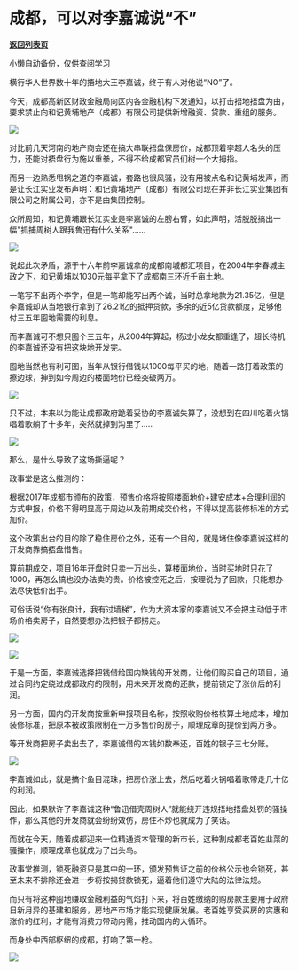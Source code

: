 # 成都，可以对李嘉诚说“不”

[**返回列表页**](/gzh/政事堂2019)

小懒自动备份，仅供查阅学习

横行华人世界数十年的捂地大王李嘉诚，终于有人对他说“NO”了。  

  

今天，成都高新区财政金融局向区内各金融机构下发通知，以打击捂地捂盘为由，要求禁止向和记黄埔地产（成都）有限公司提供新增融资、贷款、重组的服务。

  

![](https://mmbiz.qpic.cn/mmbiz_jpg/rxhS23yu8cOloHUeTy2ibqEvbUwUkRfrdzEk2JhNia5IPrDibg9bWG4glGGrViahlMQPOtFrJS6ZTL6E8ZIpzhBFvg/640?wx_fmt=jpeg)

  

对比前几天河南的地产商会还在搞大串联捂盘保房价，成都顶着李超人名头的压力，还能对捂盘行为施以重拳，不得不给成都官员们树一个大拇指。  

  

而另一边熟悉甩锅之道的李嘉诚，套路也很风骚，没有用被点名和记黄埔发声，而是让长江实业发布声明：和记黄埔地产（成都）有限公司现在并非长江实业集团有限公司之附属公司，亦不是由集团控制。

  

众所周知，和记黄埔跟长江实业是李嘉诚的左膀右臂，如此声明，活脱脱搞出一幅"抓捕周树人跟我鲁迅有什么关系"......

  

![](https://mmbiz.qpic.cn/mmbiz_jpg/rxhS23yu8cOloHUeTy2ibqEvbUwUkRfrdfdL1LSmWhOibRKZS24ngFEoKO4lK8crkKMGsypn4qDajuJYia95QHKvA/640?wx_fmt=jpeg)

  

说起此次矛盾，源于十六年前李嘉诚拿的成都南城都汇项目，在2004年李春城主政之下，和记黄埔以1030元每平拿下了成都南三环近千亩土地。

  

一笔写不出两个李字，但是一笔却能写出两个诚，当时总拿地款为21.35亿，但是李嘉诚却从当地银行拿到了26.21亿的抵押贷款，多余的近5亿贷款额度，足够他付三五年囤地需要的利息。

  

而李嘉诚可不想只囤个三五年，从2004年算起，杨过小龙女都重逢了，超长待机的李嘉诚还没有把这块地开发完。

  

囤地当然也有利可图，当年从银行借钱以1000每平买的地，随着一路打着政策的擦边球，抻到如今周边的楼面地价已经突破两万。

  

![](https://mmbiz.qpic.cn/mmbiz_png/rxhS23yu8cOloHUeTy2ibqEvbUwUkRfrdTslahz8wp7EJzUnnOibJWYaSJicHHsx7upj0ic7xvh1RlZ6jK9RpwzIicQ/640?wx_fmt=png)

  

只不过，本来以为能让成都政府跪着妥协的李嘉诚失算了，没想到在四川吃着火锅唱着歌躺了十多年，突然就掉到沟里了.....

  

![](https://mmbiz.qpic.cn/mmbiz_png/rxhS23yu8cOloHUeTy2ibqEvbUwUkRfrd82fPx6ja3WPqPwAgmBAFW6oNoKibhnatcMwicNqnHuASpngX1u3UZ1cw/640?wx_fmt=png)

  

那么，是什么导致了这场撕逼呢？

  

政事堂是这么推测的：

  

根据2017年成都市颁布的政策，预售价格将按照楼面地价+建安成本+合理利润的方式申报，价格不得明显高于周边以及前期成交价格，不得以提高装修标准的方式加价。

  

这个政策出台的目的除了稳住房价之外，还有一个目的，就是堵住像李嘉诚这样的开发商靠搞捂盘惜售。

  

算前期成交，项目16年开盘时只卖一万出头，算楼面地价，当时买地时只花了1000，再怎么搞也没办法卖的贵。价格被控死之后，按理说为了回款，只能想办法尽快低价出手。

  

可俗话说“你有张良计，我有过墙梯”，作为大资本家的李嘉诚又不会把主动低于市场价格卖房子，自然要想办法把银子都捞走。

  

![](https://mmbiz.qpic.cn/mmbiz_png/rxhS23yu8cOloHUeTy2ibqEvbUwUkRfrdol0GibZLf23nJFR5mZukm4o5qVv1aK5icYbfVd795icU41wtk8gqZGneg/640?wx_fmt=png)

![](https://mmbiz.qpic.cn/mmbiz_png/rxhS23yu8cOloHUeTy2ibqEvbUwUkRfrdACROfQKlLicxBxGfuiapRcHicflbXJwIXibabibicc0hK2XE7qL0cBbvz70w/640?wx_fmt=png)

  

于是一方面，李嘉诚选择把钱借给国内缺钱的开发商，让他们购买自己的项目，通过合同约定绕过成都政府的限制，用未来开发商的还款，提前锁定了涨价后的利润。

  

另一方面，国内的开发商按重新申报项目名称，按照收购价格核算土地成本，增加装修标准，把原本被政策限制在一万多售价的房子，顺理成章的提价到两万多。  

  

等开发商把房子卖出去了，李嘉诚借的本钱如数奉还，百姓的银子三七分账。  

  

![](https://mmbiz.qpic.cn/mmbiz_png/rxhS23yu8cOloHUeTy2ibqEvbUwUkRfrdhX0xc5n2prdpHyB09ia15cgzO4xyGY3x2qXurnzryDe9cK8HiaJ9dG4g/640?wx_fmt=png)

  

李嘉诚如此，就是搞个鱼目混珠，把房价涨上去，然后吃着火锅唱着歌带走几十亿的利润。

  

因此，如果默许了李嘉诚这种“鲁迅借壳周树人”就能绕开违规捂地捂盘处罚的骚操作，那么其他的开发商就会纷纷效仿，房住不炒也就成为了笑话。  

  

而就在今天，随着成都迎来一位精通资本管理的新市长，这种割成都老百姓韭菜的骚操作，顺理成章也就成为了出头鸟。

  

政事堂推测，锁死融资只是其中的一环，颁发预售证之前的价格公示也会锁死，甚至未来不排除还会进一步将按揭贷款锁死，逼着他们遵守大陆的法律法规。

  

而只有将这种囤地赚取金融利益的气焰打下来，将百姓缴纳的购房款主要用于政府日新月异的基建和服务，房地产市场才能实现健康发展。老百姓享受买房的实惠和涨价的红利，才能有消费力带动内需，推动国内的大循环。

  

而身处中西部枢纽的成都，打响了第一枪。  

  

![](https://mmbiz.qpic.cn/mmbiz_jpg/rxhS23yu8cPp0iaKAfe0ZsWfgGcY72o9Nror8TicrtnlDsqzY7y4Kum4fM3X0FMEGlbvm9HvZUiaETSnLt4DHNLbQ/640?wx_fmt=jpeg)

